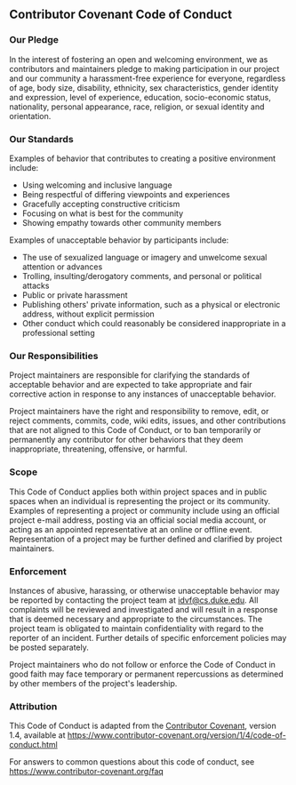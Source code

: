 ## Contributor Covenant Code of Conduct


### Our Pledge

In the interest of fostering an open and welcoming environment, we as
contributors and maintainers pledge to making participation in our project
and our community a harassment-free experience for everyone, regardless of
age, body size, disability, ethnicity, sex characteristics, gender identity
and expression, level of experience, education, socio-economic status,
nationality, personal appearance, race, religion, or sexual identity and
orientation.


### Our Standards

Examples of behavior that contributes to creating a positive environment
include:

- Using welcoming and inclusive language
- Being respectful of differing viewpoints and experiences
- Gracefully accepting constructive criticism
- Focusing on what is best for the community
- Showing empathy towards other community members

Examples of unacceptable behavior by participants include:

- The use of sexualized language or imagery and unwelcome sexual attention
  or advances
- Trolling, insulting/derogatory comments, and personal or political
  attacks
- Public or private harassment
- Publishing others' private information, such as a physical or electronic
  address, without explicit permission
- Other conduct which could reasonably be considered inappropriate in a
  professional setting


### Our Responsibilities

Project maintainers are responsible for clarifying the standards of
acceptable behavior and are expected to take appropriate and fair
corrective action in response to any instances of unacceptable behavior.

Project maintainers have the right and responsibility to remove, edit, or
reject comments, commits, code, wiki edits, issues, and other contributions
that are not aligned to this Code of Conduct, or to ban temporarily or
permanently any contributor for other behaviors that they deem
inappropriate, threatening, offensive, or harmful.


### Scope

This Code of Conduct applies both within project spaces and in public
spaces when an individual is representing the project or its community.
Examples of representing a project or community include using an official
project e-mail address, posting via an official social media account, or
acting as an appointed representative at an online or offline event.
Representation of a project may be further defined and clarified by project
maintainers.


### Enforcement

Instances of abusive, harassing, or otherwise unacceptable behavior may be
reported by contacting the project team at idvf@cs.duke.edu.  All
complaints will be reviewed and investigated and will result in a response
that is deemed necessary and appropriate to the circumstances.  The project
team is obligated to maintain confidentiality with regard to the reporter
of an incident.  Further details of specific enforcement policies may be
posted separately.

Project maintainers who do not follow or enforce the Code of Conduct in
good faith may face temporary or permanent repercussions as determined by
other members of the project's leadership.


### Attribution

This Code of Conduct is adapted from the [Contributor Covenant][homepage],
version 1.4, available at
https://www.contributor-covenant.org/version/1/4/code-of-conduct.html

[homepage]: https://www.contributor-covenant.org

For answers to common questions about this code of conduct, see
https://www.contributor-covenant.org/faq
